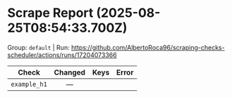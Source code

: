 # Scrape Report (2025-08-25T08:54:33.700Z)

Group: `default`  |  Run: https://github.com/AlbertoRoca96/scraping-checks-scheduler/actions/runs/17204073366

| Check | Changed | Keys | Error |
|---|:---:|:--|:--|
| `example_h1` | — |  |  |
